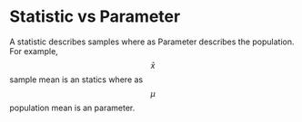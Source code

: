 # Statistic vs Parameter

A statistic describes samples where as Parameter describes the population. For example, $$\bar x$$ sample mean is an statics where as $$\mu$$ population mean is an parameter. 

